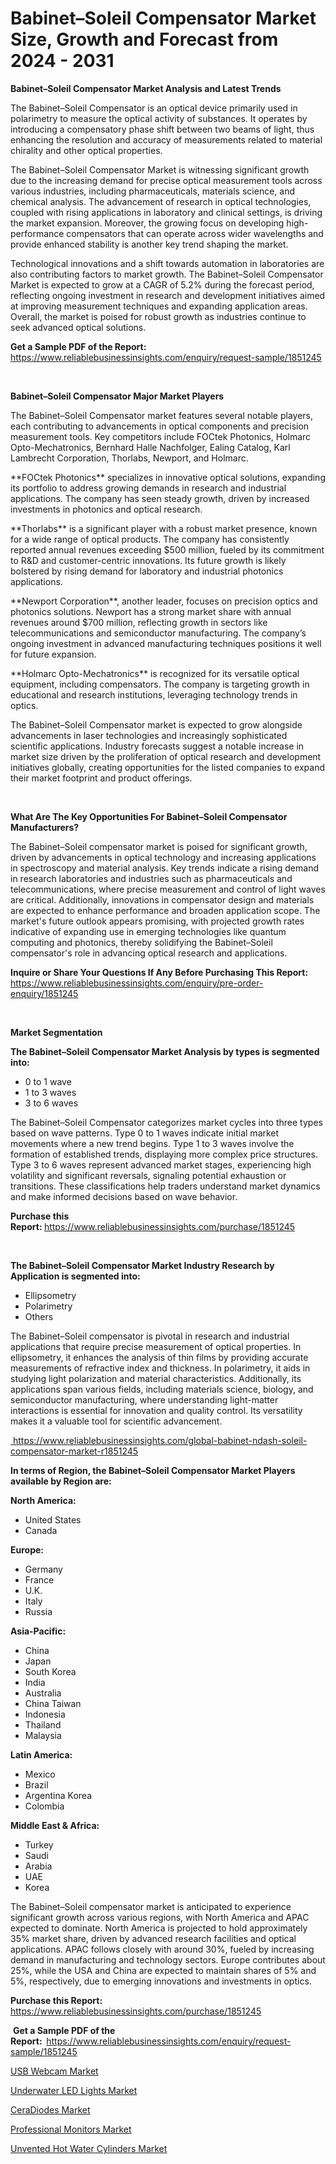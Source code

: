 <p><h1>Babinet–Soleil Compensator Market Size, Growth and Forecast from 2024 - 2031</h1></p><p><strong>Babinet–Soleil Compensator Market Analysis and Latest Trends</strong></p>
<p><p>The Babinet–Soleil Compensator is an optical device primarily used in polarimetry to measure the optical activity of substances. It operates by introducing a compensatory phase shift between two beams of light, thus enhancing the resolution and accuracy of measurements related to material chirality and other optical properties.</p><p>The Babinet–Soleil Compensator Market is witnessing significant growth due to the increasing demand for precise optical measurement tools across various industries, including pharmaceuticals, materials science, and chemical analysis. The advancement of research in optical technologies, coupled with rising applications in laboratory and clinical settings, is driving the market expansion. Moreover, the growing focus on developing high-performance compensators that can operate across wider wavelengths and provide enhanced stability is another key trend shaping the market.</p><p>Technological innovations and a shift towards automation in laboratories are also contributing factors to market growth. The Babinet–Soleil Compensator Market is expected to grow at a CAGR of 5.2% during the forecast period, reflecting ongoing investment in research and development initiatives aimed at improving measurement techniques and expanding application areas. Overall, the market is poised for robust growth as industries continue to seek advanced optical solutions.</p></p>
<p><strong>Get a Sample PDF of the Report:&nbsp;</strong> <a href="https://www.reliablebusinessinsights.com/enquiry/request-sample/1851245?utm_campaign=1555&utm_medium=2&utm_source=Github&utm_content=ia&utm_term=19102024&utm_id=babinetsoleil-compensator">https://www.reliablebusinessinsights.com/enquiry/request-sample/1851245</a></p>
<p>&nbsp;</p>
<p><strong>Babinet–Soleil Compensator Major Market Players</strong></p>
<p><p>The Babinet–Soleil Compensator market features several notable players, each contributing to advancements in optical components and precision measurement tools. Key competitors include FOCtek Photonics, Holmarc Opto-Mechatronics, Bernhard Halle Nachfolger, Ealing Catalog, Karl Lambrecht Corporation, Thorlabs, Newport, and Holmarc.</p><p>**FOCtek Photonics** specializes in innovative optical solutions, expanding its portfolio to address growing demands in research and industrial applications. The company has seen steady growth, driven by increased investments in photonics and optical research.</p><p>**Thorlabs** is a significant player with a robust market presence, known for a wide range of optical products. The company has consistently reported annual revenues exceeding $500 million, fueled by its commitment to R&D and customer-centric innovations. Its future growth is likely bolstered by rising demand for laboratory and industrial photonics applications.</p><p>**Newport Corporation**, another leader, focuses on precision optics and photonics solutions. Newport has a strong market share with annual revenues around $700 million, reflecting growth in sectors like telecommunications and semiconductor manufacturing. The company’s ongoing investment in advanced manufacturing techniques positions it well for future expansion.</p><p>**Holmarc Opto-Mechatronics** is recognized for its versatile optical equipment, including compensators. The company is targeting growth in educational and research institutions, leveraging technology trends in optics.</p><p>The Babinet–Soleil Compensator market is expected to grow alongside advancements in laser technologies and increasingly sophisticated scientific applications. Industry forecasts suggest a notable increase in market size driven by the proliferation of optical research and development initiatives globally, creating opportunities for the listed companies to expand their market footprint and product offerings.</p></p>
<p>&nbsp;</p>
<p><strong>What Are The Key Opportunities For Babinet–Soleil Compensator Manufacturers?</strong></p>
<p><p>The Babinet–Soleil compensator market is poised for significant growth, driven by advancements in optical technology and increasing applications in spectroscopy and material analysis. Key trends indicate a rising demand in research laboratories and industries such as pharmaceuticals and telecommunications, where precise measurement and control of light waves are critical. Additionally, innovations in compensator design and materials are expected to enhance performance and broaden application scope. The market's future outlook appears promising, with projected growth rates indicative of expanding use in emerging technologies like quantum computing and photonics, thereby solidifying the Babinet–Soleil compensator's role in advancing optical research and applications.</p></p>
<p><strong>Inquire or Share Your Questions If Any Before Purchasing This Report:</strong> <a href="https://www.reliablebusinessinsights.com/enquiry/pre-order-enquiry/1851245?utm_campaign=1555&utm_medium=2&utm_source=Github&utm_content=ia&utm_term=19102024&utm_id=babinetsoleil-compensator">https://www.reliablebusinessinsights.com/enquiry/pre-order-enquiry/1851245</a></p>
<p>&nbsp;</p>
<p><strong>Market Segmentation</strong></p>
<p><strong>The Babinet–Soleil Compensator Market Analysis by types is segmented into:</strong></p>
<p><ul><li>0 to 1 wave</li><li>1 to 3 waves</li><li>3 to 6 waves</li></ul></p>
<p><p>The Babinet–Soleil Compensator categorizes market cycles into three types based on wave patterns. Type 0 to 1 waves indicate initial market movements where a new trend begins. Type 1 to 3 waves involve the formation of established trends, displaying more complex price structures. Type 3 to 6 waves represent advanced market stages, experiencing high volatility and significant reversals, signaling potential exhaustion or transitions. These classifications help traders understand market dynamics and make informed decisions based on wave behavior.</p></p>
<p><strong>Purchase this Report:&nbsp;</strong><a href="https://www.reliablebusinessinsights.com/purchase/1851245?utm_campaign=1555&utm_medium=2&utm_source=Github&utm_content=ia&utm_term=19102024&utm_id=babinetsoleil-compensator">https://www.reliablebusinessinsights.com/purchase/1851245</a></p>
<p>&nbsp;</p>
<p><strong>The Babinet–Soleil Compensator Market Industry Research by Application is segmented into:</strong></p>
<p><ul><li>Ellipsometry</li><li>Polarimetry</li><li>Others</li></ul></p>
<p><p>The Babinet–Soleil compensator is pivotal in research and industrial applications that require precise measurement of optical properties. In ellipsometry, it enhances the analysis of thin films by providing accurate measurements of refractive index and thickness. In polarimetry, it aids in studying light polarization and material characteristics. Additionally, its applications span various fields, including materials science, biology, and semiconductor manufacturing, where understanding light-matter interactions is essential for innovation and quality control. Its versatility makes it a valuable tool for scientific advancement.</p></p>
<p><a href="https://www.reliablebusinessinsights.com/global-babinet-ndash-soleil-compensator-market-r1851245?utm_campaign=1555&utm_medium=2&utm_source=Github&utm_content=ia&utm_term=19102024&utm_id=babinetsoleil-compensator">&nbsp;https://www.reliablebusinessinsights.com/global-babinet-ndash-soleil-compensator-market-r1851245</a></p>
<p><strong>In terms of Region, the Babinet–Soleil Compensator Market Players available by Region are:</strong></p>
<p>
    <p> <strong> North America: </strong>
        <ul>
            <li>United States</li>
            <li>Canada</li>
        </ul>
        </p> 
    <p> <strong> Europe: </strong>
        <ul>
            <li>Germany</li>
            <li>France</li>
            <li>U.K.</li>
            <li>Italy</li>
            <li>Russia</li>
        </ul>
        </p> 
    <p> <strong> Asia-Pacific: </strong>
        <ul>
            <li>China</li>
            <li>Japan</li>
            <li>South Korea</li>
            <li>India</li>
            <li>Australia</li>
            <li>China Taiwan</li>
            <li>Indonesia</li>
            <li>Thailand</li>
            <li>Malaysia</li>
        </ul>
        </p> 
    <p> <strong> Latin America: </strong>
        <ul>
            <li>Mexico</li>
            <li>Brazil</li>
            <li>Argentina Korea</li>
            <li>Colombia</li>
        </ul>
        </p> 
    <p> <strong> Middle East & Africa: </strong>
        <ul>
            <li>Turkey</li>
            <li>Saudi</li>
            <li>Arabia</li>
            <li>UAE</li>
            <li>Korea</li>
        </ul>
    </p>
    </p>
<p><p>The Babinet–Soleil compensator market is anticipated to experience significant growth across various regions, with North America and APAC expected to dominate. North America is projected to hold approximately 35% market share, driven by advanced research facilities and optical applications. APAC follows closely with around 30%, fueled by increasing demand in manufacturing and technology sectors. Europe contributes about 25%, while the USA and China are expected to maintain shares of 5% and 5%, respectively, due to emerging innovations and investments in optics.</p></p>
<p><strong>Purchase this Report: </strong><a href="https://www.reliablebusinessinsights.com/purchase/1851245?utm_campaign=1555&utm_medium=2&utm_source=Github&utm_content=ia&utm_term=19102024&utm_id=babinetsoleil-compensator">https://www.reliablebusinessinsights.com/purchase/1851245</a></p>
<p>&nbsp;<strong>Get a Sample PDF of the Report:&nbsp;&nbsp;</strong><a href="https://www.reliablebusinessinsights.com/enquiry/request-sample/1851245?utm_campaign=1555&utm_medium=2&utm_source=Github&utm_content=ia&utm_term=19102024&utm_id=babinetsoleil-compensator">https://www.reliablebusinessinsights.com/enquiry/request-sample/1851245</a></p>
<p><strong></strong></p>
<p><p><a href="https://www.linkedin.com/pulse/global-usb-webcam-market-focus-product-type-microphonewithout-ginlf?utm_campaign=1555&utm_medium=2&utm_source=Github&utm_content=ia&utm_term=19102024&utm_id=babinetsoleil-compensator">USB Webcam Market</a></p><p><a href="https://www.linkedin.com/pulse/underwater-led-lights-market-analysis-report-global-insights-i3wtf?utm_campaign=1555&utm_medium=2&utm_source=Github&utm_content=ia&utm_term=19102024&utm_id=babinetsoleil-compensator">Underwater LED Lights Market</a></p><p><a href="https://www.linkedin.com/pulse/ceradiodes-market-research-report-exploring-size-revenue-y2xsf?utm_campaign=1555&utm_medium=2&utm_source=Github&utm_content=ia&utm_term=19102024&utm_id=babinetsoleil-compensator">CeraDiodes Market</a></p><p><a href="https://www.linkedin.com/pulse/professional-monitors-market-industry-landscape-growth-trajectories-k8qxf?utm_campaign=1555&utm_medium=2&utm_source=Github&utm_content=ia&utm_term=19102024&utm_id=babinetsoleil-compensator">Professional Monitors Market</a></p><p><a href="https://www.linkedin.com/pulse/unvented-hot-water-cylinders-market-share-analysis-dnijf?utm_campaign=1555&utm_medium=2&utm_source=Github&utm_content=ia&utm_term=19102024&utm_id=babinetsoleil-compensator">Unvented Hot Water Cylinders Market</a></p></p>